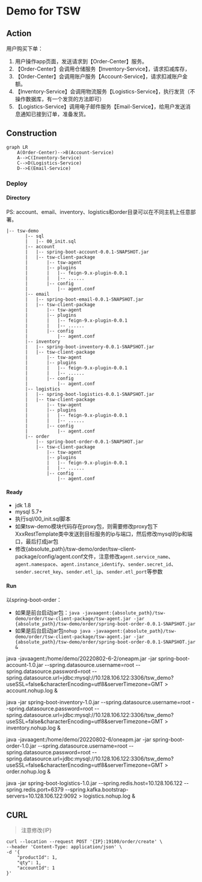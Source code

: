 # Demo for TSW

## Action

用户购买下单：
1. 用户操作app页面，发送请求到【Order-Center】服务。
2. 【Order-Center】会调用仓储服务【Inventory-Service】，请求扣减库存，
3. 【Order-Center】会调用账户服务【Account-Service】，请求扣减账户金额。
4. 【Inventory-Service】会调用物流服务【Logistics-Service】，执行发货（不操作数据库，有一个发货的方法即可）
5. 【Logistics-Service】调用电子邮件服务【Email-Service】，给用户发送消息通知已接到订单，准备发货。

## Construction

```mermaid
graph LR
    A(Order-Center)-->B(Account-Service)
    A-->C(Inventory-Service)
    C-->D(Logistics-Service)
    D-->E(Email-Service)
```

### Deploy

#### Directory

PS: account、email、inventory、logistics和order目录可以在不同主机上任意部署。
```
|-- tsw-demo
       |-- sql
       |   |-- 00_init.sql
       |-- account
       |   |-- spring-boot-account-0.0.1-SNAPSHOT.jar
       |   |-- tsw-client-package
       |       |-- tsw-agent
       |       |-- plugins
       |       |   |-- feign-9.x-plugin-0.0.1
       |       |   |-- ......
       |       |-- config
       |           |-- agent.conf
       |-- email
       |   |-- spring-boot-email-0.0.1-SNAPSHOT.jar
       |   |-- tsw-client-package
       |       |-- tsw-agent
       |       |-- plugins
       |       |   |-- feign-9.x-plugin-0.0.1
       |       |   |-- ......
       |       |-- config
       |           |-- agent.conf
       |-- inventory
       |   |-- spring-boot-inventory-0.0.1-SNAPSHOT.jar
       |   |-- tsw-client-package
       |       |-- tsw-agent
       |       |-- plugins
       |       |   |-- feign-9.x-plugin-0.0.1
       |       |   |-- ......
       |       |-- config
       |           |-- agent.conf
       |-- logistics
       |   |-- spring-boot-logistics-0.0.1-SNAPSHOT.jar
       |   |-- tsw-client-package
       |       |-- tsw-agent
       |       |-- plugins
       |       |   |-- feign-9.x-plugin-0.0.1
       |       |   |-- ......
       |       |-- config
       |           |-- agent.conf
       |-- order
           |-- spring-boot-order-0.0.1-SNAPSHOT.jar
           |-- tsw-client-package
               |-- tsw-agent
               |-- plugins
               |   |-- feign-9.x-plugin-0.0.1
               |   |-- ......
               |-- config
                   |-- agent.conf
```
#### Ready

- jdk 1.8
- mysql 5.7+
- 执行sql/00_init.sql脚本
- 如果tsw-demo模块代码存在proxy包，则需要修改proxy包下XxxRestTemplate类中发送到目标服务的ip与端口，然后修改mysql的ip和端口，最后打成jar包
- 修改{absolute_path}/tsw-demo/order/tsw-client-package/config/agent.conf文件，注意修改```agent.service_name```、```agent.namespace```、```agent.instance_identify```、```sender.secret_id```、```sender.secret_key```、```sender.etl_ip```、```sender.etl_port```等参数

#### Run

以spring-boot-order：
- 如果是前台启动jar包：```java -javaagent:{absolute_path}/tsw-demo/order/tsw-client-package/tsw-agent.jar -jar {absolute_path}/tsw-demo/order/spring-boot-order-0.0.1-SNAPSHOT.jar```
- 如果是后台启动jar包```nohup java -javaagent:{absolute_path}/tsw-demo/order/tsw-client-package/tsw-agent.jar -jar {absolute_path}/tsw-demo/order/spring-boot-order-0.0.1-SNAPSHOT.jar &```

java -javaagent:/home/demo/20220802-6-2/oneapm.jar -jar spring-boot-account-1.0.jar --spring.datasource.username=root --spring.datasource.password=root --spring.datasource.url=jdbc:mysql://10.128.106.122:3306/tsw_demo?useSSL=false&characterEncoding=utf8&serverTimezone=GMT > account.nohup.log &

java -jar spring-boot-inventory-1.0.jar --spring.datasource.username=root --spring.datasource.password=root --spring.datasource.url=jdbc:mysql://10.128.106.122:3306/tsw_demo?useSSL=false&characterEncoding=utf8&serverTimezone=GMT > inventory.nohup.log &

java -javaagent:/home/demo/20220802-6/oneapm.jar -jar spring-boot-order-1.0.jar --spring.datasource.username=root --spring.datasource.password=root --spring.datasource.url=jdbc:mysql://10.128.106.122:3306/tsw_demo?useSSL=false&characterEncoding=utf8&serverTimezone=GMT > order.nohup.log &


java -jar spring-boot-logistics-1.0.jar --spring.redis.host=10.128.106.122 --spring.redis.port=6379  --spring.kafka.bootstrap-servers=10.128.106.122:9092 > logistics.nohup.log &

## CURL

> 注意修改{IP}

```curl
curl --location --request POST '{IP}:19100/order/create' \
--header 'Content-Type: application/json' \
-d '{
    "productId": 1,
    "qty": 1,
    "accountId": 1
}'
```
